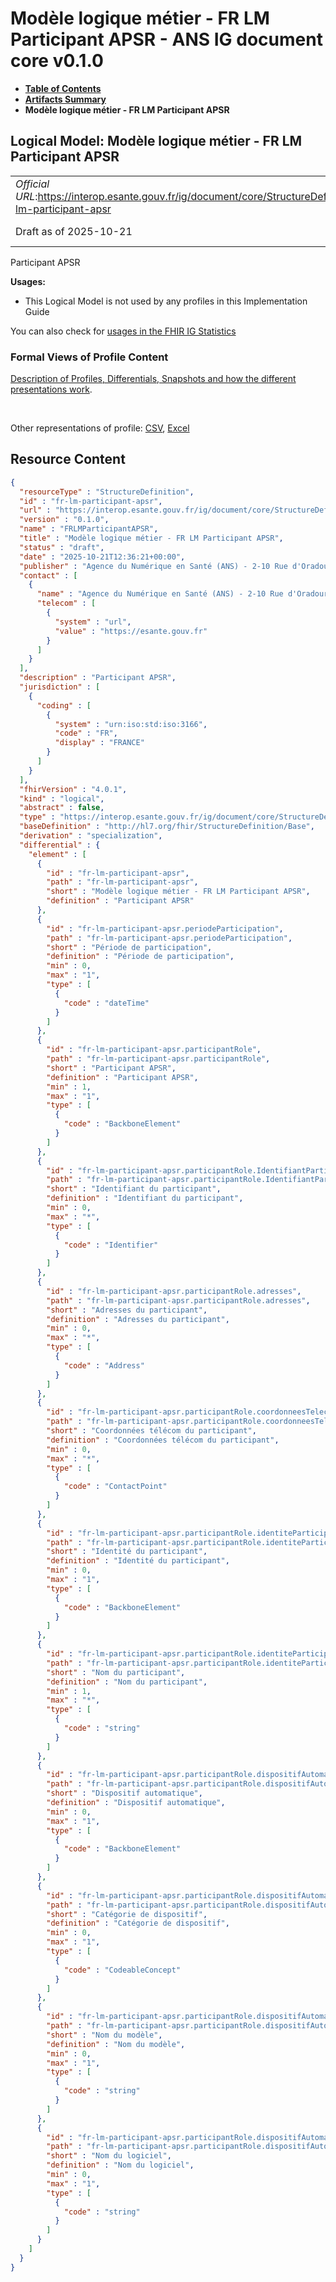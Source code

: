 # Modèle logique métier - FR LM Participant APSR - ANS IG document core v0.1.0

* [**Table of Contents**](toc.md)
* [**Artifacts Summary**](artifacts.md)
* **Modèle logique métier - FR LM Participant APSR**

## Logical Model: Modèle logique métier - FR LM Participant APSR 

| | |
| :--- | :--- |
| *Official URL*:https://interop.esante.gouv.fr/ig/document/core/StructureDefinition/fr-lm-participant-apsr | *Version*:0.1.0 |
| Draft as of 2025-10-21 | *Computable Name*:FRLMParticipantAPSR |

 
Participant APSR 

**Usages:**

* This Logical Model is not used by any profiles in this Implementation Guide

You can also check for [usages in the FHIR IG Statistics](https://packages2.fhir.org/xig/ans.document.fr.core|current/StructureDefinition/fr-lm-participant-apsr)

### Formal Views of Profile Content

 [Description of Profiles, Differentials, Snapshots and how the different presentations work](http://build.fhir.org/ig/FHIR/ig-guidance/readingIgs.html#structure-definitions). 

 

Other representations of profile: [CSV](StructureDefinition-fr-lm-participant-apsr.csv), [Excel](StructureDefinition-fr-lm-participant-apsr.xlsx) 



## Resource Content

```json
{
  "resourceType" : "StructureDefinition",
  "id" : "fr-lm-participant-apsr",
  "url" : "https://interop.esante.gouv.fr/ig/document/core/StructureDefinition/fr-lm-participant-apsr",
  "version" : "0.1.0",
  "name" : "FRLMParticipantAPSR",
  "title" : "Modèle logique métier - FR LM Participant APSR",
  "status" : "draft",
  "date" : "2025-10-21T12:36:21+00:00",
  "publisher" : "Agence du Numérique en Santé (ANS) - 2-10 Rue d'Oradour-sur-Glane, 75015 Paris",
  "contact" : [
    {
      "name" : "Agence du Numérique en Santé (ANS) - 2-10 Rue d'Oradour-sur-Glane, 75015 Paris",
      "telecom" : [
        {
          "system" : "url",
          "value" : "https://esante.gouv.fr"
        }
      ]
    }
  ],
  "description" : "Participant APSR",
  "jurisdiction" : [
    {
      "coding" : [
        {
          "system" : "urn:iso:std:iso:3166",
          "code" : "FR",
          "display" : "FRANCE"
        }
      ]
    }
  ],
  "fhirVersion" : "4.0.1",
  "kind" : "logical",
  "abstract" : false,
  "type" : "https://interop.esante.gouv.fr/ig/document/core/StructureDefinition/fr-lm-participant-apsr",
  "baseDefinition" : "http://hl7.org/fhir/StructureDefinition/Base",
  "derivation" : "specialization",
  "differential" : {
    "element" : [
      {
        "id" : "fr-lm-participant-apsr",
        "path" : "fr-lm-participant-apsr",
        "short" : "Modèle logique métier - FR LM Participant APSR",
        "definition" : "Participant APSR"
      },
      {
        "id" : "fr-lm-participant-apsr.periodeParticipation",
        "path" : "fr-lm-participant-apsr.periodeParticipation",
        "short" : "Période de participation",
        "definition" : "Période de participation",
        "min" : 0,
        "max" : "1",
        "type" : [
          {
            "code" : "dateTime"
          }
        ]
      },
      {
        "id" : "fr-lm-participant-apsr.participantRole",
        "path" : "fr-lm-participant-apsr.participantRole",
        "short" : "Participant APSR",
        "definition" : "Participant APSR",
        "min" : 1,
        "max" : "1",
        "type" : [
          {
            "code" : "BackboneElement"
          }
        ]
      },
      {
        "id" : "fr-lm-participant-apsr.participantRole.IdentifiantParticipant",
        "path" : "fr-lm-participant-apsr.participantRole.IdentifiantParticipant",
        "short" : "Identifiant du participant",
        "definition" : "Identifiant du participant",
        "min" : 0,
        "max" : "*",
        "type" : [
          {
            "code" : "Identifier"
          }
        ]
      },
      {
        "id" : "fr-lm-participant-apsr.participantRole.adresses",
        "path" : "fr-lm-participant-apsr.participantRole.adresses",
        "short" : "Adresses du participant",
        "definition" : "Adresses du participant",
        "min" : 0,
        "max" : "*",
        "type" : [
          {
            "code" : "Address"
          }
        ]
      },
      {
        "id" : "fr-lm-participant-apsr.participantRole.coordonneesTelecom",
        "path" : "fr-lm-participant-apsr.participantRole.coordonneesTelecom",
        "short" : "Coordonnées télécom du participant",
        "definition" : "Coordonnées télécom du participant",
        "min" : 0,
        "max" : "*",
        "type" : [
          {
            "code" : "ContactPoint"
          }
        ]
      },
      {
        "id" : "fr-lm-participant-apsr.participantRole.identiteParticipant",
        "path" : "fr-lm-participant-apsr.participantRole.identiteParticipant",
        "short" : "Identité du participant",
        "definition" : "Identité du participant",
        "min" : 0,
        "max" : "1",
        "type" : [
          {
            "code" : "BackboneElement"
          }
        ]
      },
      {
        "id" : "fr-lm-participant-apsr.participantRole.identiteParticipant.nom",
        "path" : "fr-lm-participant-apsr.participantRole.identiteParticipant.nom",
        "short" : "Nom du participant",
        "definition" : "Nom du participant",
        "min" : 1,
        "max" : "*",
        "type" : [
          {
            "code" : "string"
          }
        ]
      },
      {
        "id" : "fr-lm-participant-apsr.participantRole.dispositifAutomatique",
        "path" : "fr-lm-participant-apsr.participantRole.dispositifAutomatique",
        "short" : "Dispositif automatique",
        "definition" : "Dispositif automatique",
        "min" : 0,
        "max" : "1",
        "type" : [
          {
            "code" : "BackboneElement"
          }
        ]
      },
      {
        "id" : "fr-lm-participant-apsr.participantRole.dispositifAutomatique.categorie",
        "path" : "fr-lm-participant-apsr.participantRole.dispositifAutomatique.categorie",
        "short" : "Catégorie de dispositif",
        "definition" : "Catégorie de dispositif",
        "min" : 0,
        "max" : "1",
        "type" : [
          {
            "code" : "CodeableConcept"
          }
        ]
      },
      {
        "id" : "fr-lm-participant-apsr.participantRole.dispositifAutomatique.nomModele",
        "path" : "fr-lm-participant-apsr.participantRole.dispositifAutomatique.nomModele",
        "short" : "Nom du modèle",
        "definition" : "Nom du modèle",
        "min" : 0,
        "max" : "1",
        "type" : [
          {
            "code" : "string"
          }
        ]
      },
      {
        "id" : "fr-lm-participant-apsr.participantRole.dispositifAutomatique.nomLogiciel",
        "path" : "fr-lm-participant-apsr.participantRole.dispositifAutomatique.nomLogiciel",
        "short" : "Nom du logiciel",
        "definition" : "Nom du logiciel",
        "min" : 0,
        "max" : "1",
        "type" : [
          {
            "code" : "string"
          }
        ]
      }
    ]
  }
}

```
